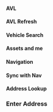 #### AVL
#### AVL Refresh
#### Vehicle Search
#### Assets and me
#### Navigation 
#### Sync with Nav
#### Address Lookup


### Enter Address